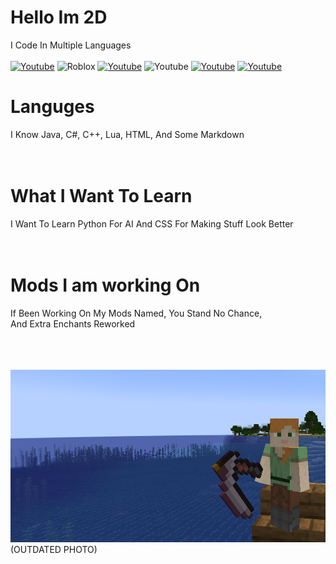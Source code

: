 # Hello Im 2D <br>

I Code In Multiple Languages
<br>
<br>
[![Youtube](https://img.shields.io/badge/2D-red?label=Youtube&logo=youtube&logoColor=redd)](https://www.youtube.com/@2DSNerd)
![Roblox](https://img.shields.io/badge/2DSNerd-white?label=Roblox&logo=roblox&logoColor=white)
[![Youtube](https://img.shields.io/badge/2dsn3rd-green?label=Bandlab&logo=Bandlab&logoColor=green)](https://www.bandlab.com/2dsn3rd/albums)
![Youtube](https://img.shields.io/badge/2dsn3rd-blue?label=Discord&logo=discord&logoColor=blue)
[![Youtube](https://img.shields.io/badge/2DSNerd-orange?label=Gitlab&logo=gitlab&logoColor=orange)](https://gitlab.com/2DSNerd)
[![Youtube](https://img.shields.io/badge/2DSNerd-black?label=Github&logo=github&logoColor=black)](https://github.com/2DSNerd)

# Languges <br>

I Know Java, C#, C++, Lua, HTML, And Some Markdown
<br>
<br>
<br>

# What I Want To Learn
I Want To Learn Python For AI And CSS For Making Stuff Look Better
<br>
<br>
<br>

# Mods I am working On

If Been Working On My Mods Named, You Stand No Chance,<br>
And Extra Enchants Reworked

<br>
<br>
<br>
<img src="https://raw.githubusercontent.com/2DSNerd/2DSNerd.github.io/main/Scythe.png" alt="You Shouldnt See THis">
<br>
(OUTDATED PHOTO)
